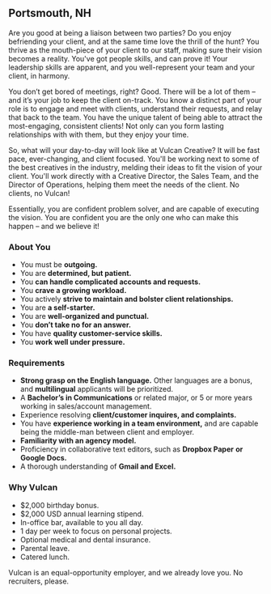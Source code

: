 ## Portsmouth, NH

Are you good at being a liaison between two parties? Do you enjoy
befriending your client, and at the same time love the thrill of the hunt?
You thrive as the mouth-piece of your client to our staff, making sure
their vision becomes a reality. You've got people skills, and can prove
it! Your leadership skills are apparent, and you well-represent your team
and your client, in harmony. 

You don’t get bored of meetings, right? Good. There will be a lot of
them – and it’s your job to keep the client on-track. You know a distinct
part of your role is to engage and meet with clients, understand their
requests, and relay that back to the team. You have the unique talent of
being able to attract the most-engaging, consistent clients! Not only can
you form lasting relationships with with them, but they enjoy your time.

So, what will your day-to-day will look like at Vulcan Creative? It will
be fast pace, ever-changing, and client focused. You'll be working next
to some of the best creatives in the industry, melding their ideas to fit
the vision of your client. You'll work directly with a Creative Director,
the Sales Team, and the Director of Operations, helping them meet the
needs of the client. No clients, no Vulcan!

Essentially, you are confident problem solver, and are capable of
executing the vision. You are confident you are the only one who can make
this happen – and we believe it!

### About You

* You must be **outgoing.**
* You are **determined, but patient.**
* You **can handle complicated accounts and requests.**
* You **crave a growing workload.**
* You actively **strive to maintain and bolster client relationships.**
* You are **a self-starter.**
* You are **well-organized and punctual.**
* You **don’t take no for an answer.**
* You have **quality customer-service skills.**
* You **work well under pressure.**

### Requirements


* **Strong grasp on the English language.** Other languages are
  a bonus, and **multilingual** applicants will be prioritized.
* A **Bachelor’s in Communications** or related major, or 5 or more years
  working in sales/account management.
* Experience resolving **client/customer inquires, and complaints.**
* You have **experience working in a team environment,** and are capable
  being the middle-man between client and employer. 
* **Familiarity with an agency model.**
* Proficiency in collaborative text editors, such as **Dropbox Paper**
  **or Google Docs.**
* A thorough understanding of **Gmail and Excel.**


### Why Vulcan

* $2,000 birthday bonus.
* $2,000 USD annual learning stipend.
* In-office bar, available to you all day.
* 1 day per week to focus on personal projects.
* Optional medical and dental insurance.
* Parental leave.
* Catered lunch.

Vulcan is an equal-opportunity employer, and we already love you.
No recruiters, please.
